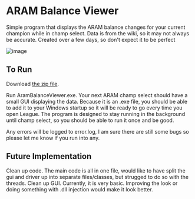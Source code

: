 # ARAM Balance Viewer

Simple program that displays the ARAM balance changes for your current champion while in champ select. Data is from the wiki, so it may not always be accurate. Created over a few days, so don't expect it to be perfect

![image](https://github.com/J-P-Walter/ARAM-Balance-Viewer/assets/70927525/8ed963cc-bdf1-4574-a9d7-76416785f189)

## To Run

Download [the zip file](https://github.com/J-P-Walter/ARAM-Balance-Viewer/blob/main/AramBalanceViewer.zip).

Run AramBalanceViewer.exe. Your next ARAM champ select should have a small GUI displaying the data. Because it is an .exe file, you should be able to add it to your Windows startup so it will be ready to go every time you open League. The program is designed to stay running in the background until champ select, so you should be able to run it once and be good.

Any errors will be logged to error.log, I am sure there are still some bugs so please let me know if you run into any.

## Future Implementation

Clean up code. The main code is all in one file, would like to have split the gui and driver up into separate files/classes, but strugged to do so with the threads.
Clean up GUI. Currently, it is very basic. Improving the look or doing something with .dll injection would make it look better.
